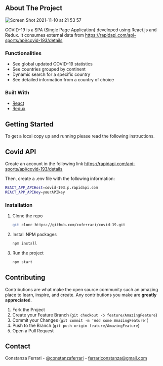  
<!-- ABOUT THE PROJECT -->
## About The Project

![Screen Shot 2021-11-10 at 21 53 57](https://user-images.githubusercontent.com/80214717/141217492-c118ee86-adc6-4f3f-a28f-5f1e4c92bc5d.png)


COVID-19 is a SPA (Single Page Application) developed using React.js and Redux. It consumes external data from https://rapidapi.com/api-sports/api/covid-193/details


### Functionalities

* See global updated COVID-19 statistics
* See countries grouped by continent
* Dynamic search for a specific country
* See detailed information from a country of choice

### Built With

* [React](https://reactjs.org/)
* [Redux](https://redux.js.org/)


<!-- GETTING STARTED -->
## Getting Started

To get a local copy up and running please read the following instructions.

## Covid API

Create an account in the following link https://rapidapi.com/api-sports/api/covid-193/details

Then, create a .env file with the following information:

   ```sh
   REACT_APP_APIHost=covid-193.p.rapidapi.com
   REACT_APP_APIKey=yourAPIkey
   ```


### Installation

1. Clone the repo
   ```sh
   git clone https://github.com/coferrari/covid-19.git
   ```
2. Install NPM packages
   ```sh
   npm install
   ```
3. Run the project
   ```sh
   npm start
   ```


<!-- CONTRIBUTING -->
## Contributing

Contributions are what make the open source community such an amazing place to learn, inspire, and create. Any contributions you make are **greatly appreciated**.

1. Fork the Project
2. Create your Feature Branch (`git checkout -b feature/AmazingFeature`)
3. Commit your Changes (`git commit -m 'Add some AmazingFeature'`)
4. Push to the Branch (`git push origin feature/AmazingFeature`)
5. Open a Pull Request


<!-- CONTACT -->
## Contact

Constanza Ferrari - [@constanzaferrari](https://www.linkedin.com/in/constanzaferrari/) - ferrariconstanza@gmail.com



